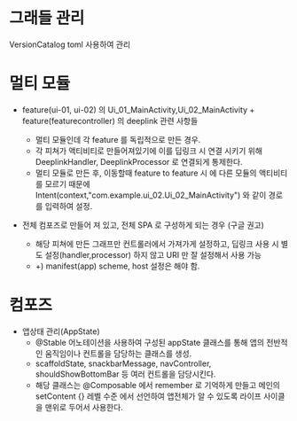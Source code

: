 # 그래들 관리
VersionCatalog toml 사용하여 관리

# 멀티 모듈
+ feature(ui-01, ui-02) 의 Ui_01_MainActivity,Ui_02_MainActivity + feature(featurecontroller) 의 deeplink 관련 사항들
  - 멀티 모듈인데 각 feature 를 독립적으로 만든 경우.
  - 각 피쳐가 액티비티로 만들어져있기에 이를 딥링크 시 연결 시키기 위해 DeeplinkHandler, DeeplinkProcessor 로 연결되게 통제한다.
  - 멀티 모듈로 만든 후, 이동할때 feature to feature 시 에 다른 모듈의 액티비티를 모르기 때문에 Intent(context,"com.example.ui_02.Ui_02_MainActivity") 와 같이 경로를 입력하여 설정. 

+ 전체 컴포즈로 만들어 져 있고, 전체 SPA 로 구성하게 되는 경우 (구글 권고)
  - 해당 피쳐에 만든 그래프만 컨트롤러에서 가져가게 설정하고, 딥링크 사용 시 별도 설정(handler,processor) 하지 않고 URI 만 잘 설정해서 사용 가능
  - +) manifest(app) scheme, host 설정은 해야 함.

# 컴포즈 
+ 앱상태 관리(AppState)
  - @Stable 어노테이션을 사용하여 구성된 appState 클래스를 통해 앱의 전반적인 움직임이나 컨트롤을 담당하는 클래스를 생성.
  - scaffoldState, snackbarMessage, navController, shouldShowBottomBar 등 여러 컨트롤을 담당시킨다.
  - 해당 클래스는 @Composable 에서 remember 로 기억하게 만들고 메인의 setContent {} 레벨 수준 에서 선언하여 앱전체가 알 수 있도록 라이프 사이클을 맨위로 두어서 사용한다.
